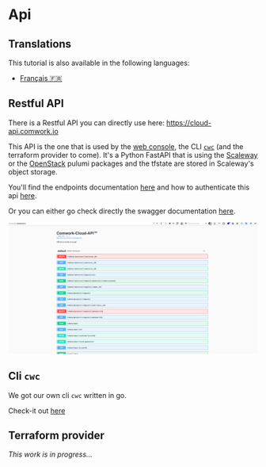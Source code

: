 # Api

## Translations

This tutorial is also available in the following languages:
* [Français 🇫🇷](../translations/fr/api/README.md)

## Restful API

There is a Restful API you can directly use here: https://cloud-api.comwork.io

This API is the one that is used by the [web console](../console/README.md), the CLI [`cwc`](../cli/README.md) (and the terraform provider to come). It's a Python FastAPI that is using the [Scaleway](https://www.pulumi.com/registry/packages/scaleway/) or the [OpenStack](https://www.pulumi.com/registry/packages/openstack/) pulumi packages and the tfstate are stored in Scaleway's object storage.

You'll find the endpoints documentation [here](./restful_api.md) and how to authenticate this api [here](./api_credentials.md).

Or you can either go check directly the swagger documentation [here](https://cloud-api.comwork.io).

![swagger](../../img/swagger.png)

## Cli `cwc`

We got our own cli `cwc` written in go.

Check-it out [here](../cli/README.md)

## Terraform provider

_This work is in progress..._
